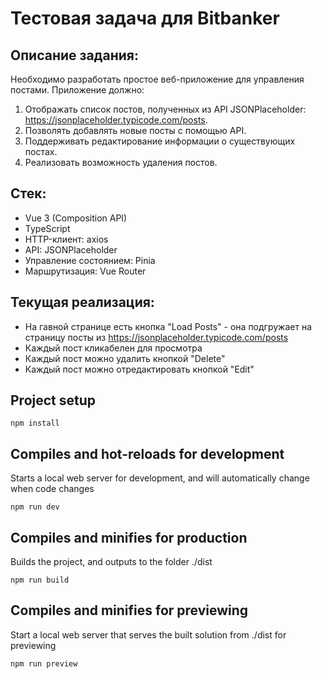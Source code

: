 # Тестовая задача для Bitbanker

## Описание задания:
Необходимо разработать простое веб-приложение для управления постами. Приложение должно:
1. Отображать список постов, полученных из API JSONPlaceholder: https://jsonplaceholder.typicode.com/posts.
2. Позволять добавлять новые посты с помощью API.
3. Поддерживать редактирование информации о существующих постах.
4. Реализовать возможность удаления постов.

## Стек:
- Vue 3 (Composition API)
- TypeScript
- HTTP-клиент: axios
- API: JSONPlaceholder
- Управление состоянием: Pinia
- Маршрутизация: Vue Router

## Текущая реализация:
- На гавной странице есть кнопка "Load Posts" - она подгружает на страницу посты из https://jsonplaceholder.typicode.com/posts
- Каждый пост кликабелен для просмотра
- Каждый пост можно удалить кнопкой "Delete"
- Каждый пост можно отредактировать кнопкой "Edit"

## Project setup
```
npm install
```

## Compiles and hot-reloads for development
Starts a local web server for development, and will automatically change when code changes
```
npm run dev
```

## Compiles and minifies for production
Builds the project, and outputs to the folder ./dist
```
npm run build
```

## Compiles and minifies for previewing
Start a local web server that serves the built solution from ./dist for previewing
```
npm run preview
```
